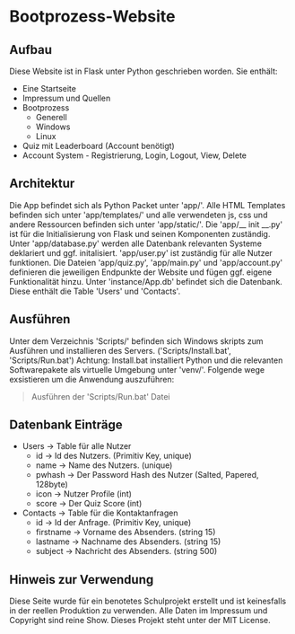 # Bootprozess-Website

## Aufbau
Diese Website ist in Flask unter Python geschrieben worden. Sie enthält:
- Eine Startseite
- Impressum und Quellen
- Bootprozess
    - Generell
    - Windows
    - Linux
- Quiz mit Leaderboard (Account benötigt)
- Account System - Registrierung, Login, Logout, View, Delete

## Architektur
Die App befindet sich als Python Packet unter 'app/'. Alle HTML Templates befinden sich unter 'app/templates/' und alle verwendeten js, css und andere Ressourcen befinden sich unter 'app/static/'.
Die 'app/__ init __.py' ist für die Initialisierung von Flask und seinen Komponenten zuständig. Unter 'app/database.py' werden alle Datenbank relevanten Systeme deklariert und ggf. initalisiert. 'app/user.py' ist zuständig für alle Nutzer funktionen. Die Dateien 'app/quiz.py', 'app/main.py' und 'app/account.py' definieren die jeweiligen Endpunkte der Website und fügen ggf. eigene Funktionalität hinzu.
Unter 'instance/App.db' befindet sich die Datenbank. Diese enthält die Table 'Users' und 'Contacts'.

## Ausführen
Unter dem Verzeichnis 'Scripts/' befinden sich Windows skripts zum Ausführen und installieren des Servers. ('Scripts/Install.bat', 'Scripts/Run.bat')
Achtung: Install.bat installiert Python und die relevanten Softwarepakete als virtuelle Umgebung unter 'venv/'. Folgende wege exsistieren um die Anwendung auszuführen:
> Ausführen der 'Scripts/Run.bat' Datei

## Datenbank Einträge

+ Users → Table für alle Nutzer
  + id → Id des Nutzers. (Primitiv Key, unique)
  + name → Name des Nutzers. (unique)
  + pwhash → Der Password Hash des Nutzer (Salted, Papered, 128byte)
  + icon → Nutzer Profile (int)
  + score → Der Quiz Score (int)
+ Contacts → Table für die Kontaktanfragen
  + id → Id der Anfrage. (Primitiv Key, unique)
  + firstname → Vorname des Absenders. (string 15)
  + lastname → Nachname des Absenders. (string 15)
  + subject → Nachricht des Absenders. (string 500)

## Hinweis zur Verwendung
Diese Seite wurde für ein benotetes Schulprojekt erstellt und ist keinesfalls in der reellen Produktion zu verwenden. 
Alle Daten im Impressum und Copyright sind reine Show. Dieses Projekt steht unter der MIT License.
